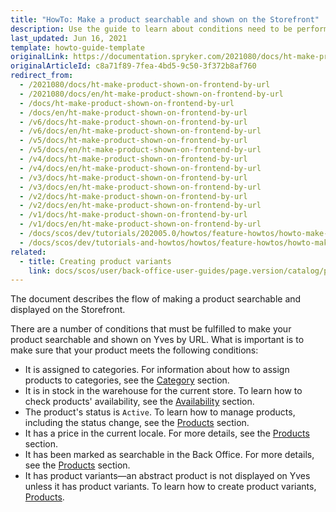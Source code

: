 ```yaml
---
title: "HowTo: Make a product searchable and shown on the Storefront"
description: Use the guide to learn about conditions need to be performed to make a product searchable in the online store.
last_updated: Jun 16, 2021
template: howto-guide-template
originalLink: https://documentation.spryker.com/2021080/docs/ht-make-product-shown-on-frontend-by-url
originalArticleId: c8a71f89-7fea-4bd5-9c50-3f372b8af760
redirect_from:
  - /2021080/docs/ht-make-product-shown-on-frontend-by-url
  - /2021080/docs/en/ht-make-product-shown-on-frontend-by-url
  - /docs/ht-make-product-shown-on-frontend-by-url
  - /docs/en/ht-make-product-shown-on-frontend-by-url
  - /v6/docs/ht-make-product-shown-on-frontend-by-url
  - /v6/docs/en/ht-make-product-shown-on-frontend-by-url
  - /v5/docs/ht-make-product-shown-on-frontend-by-url
  - /v5/docs/en/ht-make-product-shown-on-frontend-by-url
  - /v4/docs/ht-make-product-shown-on-frontend-by-url
  - /v4/docs/en/ht-make-product-shown-on-frontend-by-url
  - /v3/docs/ht-make-product-shown-on-frontend-by-url
  - /v3/docs/en/ht-make-product-shown-on-frontend-by-url
  - /v2/docs/ht-make-product-shown-on-frontend-by-url
  - /v2/docs/en/ht-make-product-shown-on-frontend-by-url
  - /v1/docs/ht-make-product-shown-on-frontend-by-url
  - /v1/docs/en/ht-make-product-shown-on-frontend-by-url
  - /docs/scos/dev/tutorials/202005.0/howtos/feature-howtos/howto-make-a-product-searchable-and-shown-on-the-storefront.html
  - /docs/scos/dev/tutorials-and-howtos/howtos/feature-howtos/howto-make-a-product-searchable-and-shown-on-the-storefront.html
related:
  - title: Creating product variants
    link: docs/scos/user/back-office-user-guides/page.version/catalog/products/manage-concrete-products/creating-product-variants.html
---
```


The document describes the flow of making a product searchable and displayed on the Storefront.

There are a number of conditions that must be fulfilled to make your product searchable and shown on Yves by URL. What is important is to make sure that your product meets the following conditions:

* It is assigned to categories. For information about how to assign products to categories, see the [Category](/docs/pbc/all/product-information-management/{{site.version}}/base-shop/manage-in-the-back-office/categories/assign-products-to-categories.html) section.
* It is in stock in the warehouse for the current store. To learn how to check products' availability, see the [Availability](/docs/scos/user/back-office-user-guides/{{site.version}}/catalog/availability/managing-products-availability.html) section.
* The product's status is `Active`. To learn how to manage products, including the status change, see the [Products](/docs/pbc/all/product-information-management/{{site.version}}/base-shop/manage-in-the-back-office/products/manage-products.html#activating-products) section.
* It has a price in the current locale. For more details, see the [Products](/docs/pbc/all/product-information-management/{{site.version}}/base-shop/manage-in-the-back-office/products/manage-products.html) section.
* It has been marked as searchable in the Back Office. For more details, see the [Products](/docs/pbc/all/product-information-management/{{site.version}}/base-shop/manage-in-the-back-office/products/manage-product-variants/create-product-variants.html) section.
* It has product variants—an abstract product is not displayed on Yves unless it has product variants. To learn how to create product variants, [Products](/docs/pbc/all/product-information-management/{{site.version}}/base-shop/manage-in-the-back-office/products/manage-product-variants/create-product-variants.html).
